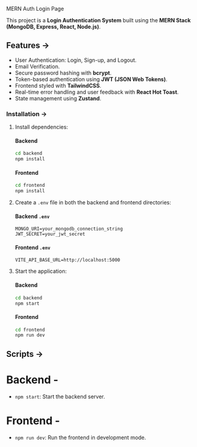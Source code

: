  MERN Auth Login Page

This project is a **Login Authentication System** built using the **MERN Stack (MongoDB, Express, React, Node.js)**. 

## Features ->

- User Authentication: Login, Sign-up, and Logout.
- Email Verification.
- Secure password hashing with **bcrypt**.
- Token-based authentication using **JWT (JSON Web Tokens)**.
- Frontend styled with **TailwindCSS**.
- Real-time error handling and user feedback with **React Hot Toast**.
- State management using **Zustand**.

### Installation ->

1. Install dependencies:

   #### Backend
   ```bash
   cd backend
   npm install
   ```

   #### Frontend
   ```bash
   cd frontend
   npm install
   ```

2. Create a `.env` file in both the backend and frontend directories:

   #### Backend `.env`
   ```env
   MONGO_URI=your_mongodb_connection_string
   JWT_SECRET=your_jwt_secret
   ```

   #### Frontend `.env`
   ```env
   VITE_API_BASE_URL=http://localhost:5000
   ```

3. Start the application:

   #### Backend
   ```bash
   cd backend
   npm start
   ```

   #### Frontend
   ```bash
   cd frontend
   npm run dev
   ```

## Scripts ->

# Backend -
- `npm start`: Start the backend server.

# Frontend -
- `npm run dev`: Run the frontend in development mode.
